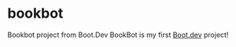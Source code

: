 # bookbot
Bookbot project from Boot.Dev
BookBot is my first [Boot.dev](https://www.boot.dev) project!
